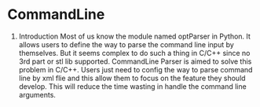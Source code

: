 # CommandLine
1. Introduction
  Most of us know the module named optParser in Python. It allows users to define the way to parse the command line input by themselves.
  But it seems complex to do such a thing in C/C++ since no 3rd part or stl lib supported. CommandLine Parser is aimed  to solve this problem in C/C++.
  Users just need to config the way to parse command line by xml flie and this allow them to focus on the feature they should develop.
  This will reduce the time wasting in handle the command line arguments.
